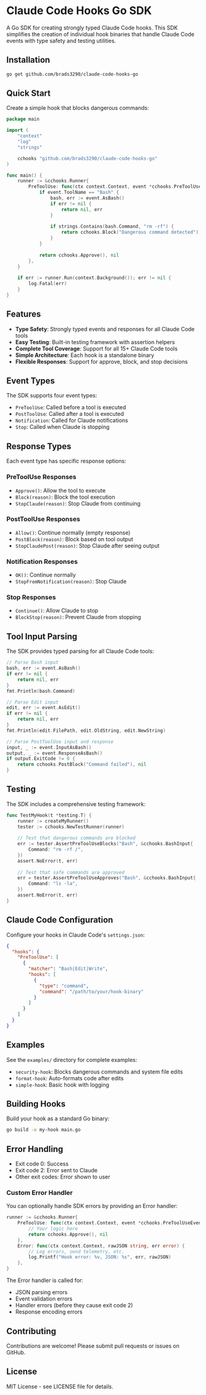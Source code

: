 # Claude Code Hooks Go SDK

A Go SDK for creating strongly typed Claude Code hooks. This SDK simplifies the creation of individual hook binaries that handle Claude Code events with type safety and testing utilities.

## Installation

```bash
go get github.com/brads3290/claude-code-hooks-go
```

## Quick Start

Create a simple hook that blocks dangerous commands:

```go
package main

import (
    "context"
    "log"
    "strings"

    cchooks "github.com/brads3290/claude-code-hooks-go"
)

func main() {
    runner := &cchooks.Runner{
        PreToolUse: func(ctx context.Context, event *cchooks.PreToolUseEvent) (*cchooks.PreToolUseResponse, error) {
            if event.ToolName == "Bash" {
                bash, err := event.AsBash()
                if err != nil {
                    return nil, err
                }
                
                if strings.Contains(bash.Command, "rm -rf") {
                    return cchooks.Block("Dangerous command detected"), nil
                }
            }
            
            return cchooks.Approve(), nil
        },
    }
    
    if err := runner.Run(context.Background()); err != nil {
        log.Fatal(err)
    }
}
```

## Features

- **Type Safety**: Strongly typed events and responses for all Claude Code tools
- **Easy Testing**: Built-in testing framework with assertion helpers
- **Complete Tool Coverage**: Support for all 15+ Claude Code tools
- **Simple Architecture**: Each hook is a standalone binary
- **Flexible Responses**: Support for approve, block, and stop decisions

## Event Types

The SDK supports four event types:

- `PreToolUse`: Called before a tool is executed
- `PostToolUse`: Called after a tool is executed
- `Notification`: Called for Claude notifications
- `Stop`: Called when Claude is stopping

## Response Types

Each event type has specific response options:

### PreToolUse Responses
- `Approve()`: Allow the tool to execute
- `Block(reason)`: Block the tool execution
- `StopClaude(reason)`: Stop Claude from continuing

### PostToolUse Responses
- `Allow()`: Continue normally (empty response)
- `PostBlock(reason)`: Block based on tool output
- `StopClaudePost(reason)`: Stop Claude after seeing output

### Notification Responses
- `OK()`: Continue normally
- `StopFromNotification(reason)`: Stop Claude

### Stop Responses
- `Continue()`: Allow Claude to stop
- `BlockStop(reason)`: Prevent Claude from stopping

## Tool Input Parsing

The SDK provides typed parsing for all Claude Code tools:

```go
// Parse Bash input
bash, err := event.AsBash()
if err != nil {
    return nil, err
}
fmt.Println(bash.Command)

// Parse Edit input
edit, err := event.AsEdit()
if err != nil {
    return nil, err
}
fmt.Println(edit.FilePath, edit.OldString, edit.NewString)

// Parse PostToolUse input and response
input, _ := event.InputAsBash()
output, _ := event.ResponseAsBash()
if output.ExitCode != 0 {
    return cchooks.PostBlock("Command failed"), nil
}
```

## Testing

The SDK includes a comprehensive testing framework:

```go
func TestMyHook(t *testing.T) {
    runner := createMyRunner()
    tester := cchooks.NewTestRunner(runner)
    
    // Test that dangerous commands are blocked
    err := tester.AssertPreToolUseBlocks("Bash", &cchooks.BashInput{
        Command: "rm -rf /",
    })
    assert.NoError(t, err)
    
    // Test that safe commands are approved
    err = tester.AssertPreToolUseApproves("Bash", &cchooks.BashInput{
        Command: "ls -la",
    })
    assert.NoError(t, err)
}
```

## Claude Code Configuration

Configure your hooks in Claude Code's `settings.json`:

```json
{
  "hooks": {
    "PreToolUse": [
      {
        "matcher": "Bash|Edit|Write",
        "hooks": [
          {
            "type": "command",
            "command": "/path/to/your/hook-binary"
          }
        ]
      }
    ]
  }
}
```

## Examples

See the `examples/` directory for complete examples:

- `security-hook`: Blocks dangerous commands and system file edits
- `format-hook`: Auto-formats code after edits
- `simple-hook`: Basic hook with logging

## Building Hooks

Build your hook as a standard Go binary:

```bash
go build -o my-hook main.go
```

## Error Handling

- Exit code 0: Success
- Exit code 2: Error sent to Claude
- Other exit codes: Error shown to user

### Custom Error Handler

You can optionally handle SDK errors by providing an Error handler:

```go
runner := &cchooks.Runner{
    PreToolUse: func(ctx context.Context, event *cchooks.PreToolUseEvent) (*cchooks.PreToolUseResponse, error) {
        // Your logic here
        return cchooks.Approve(), nil
    },
    Error: func(ctx context.Context, rawJSON string, err error) {
        // Log errors, send telemetry, etc.
        log.Printf("Hook error: %v, JSON: %s", err, rawJSON)
    },
}
```

The Error handler is called for:
- JSON parsing errors
- Event validation errors  
- Handler errors (before they cause exit code 2)
- Response encoding errors

## Contributing

Contributions are welcome! Please submit pull requests or issues on GitHub.

## License

MIT License - see LICENSE file for details.